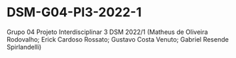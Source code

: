 # DSM-G04-PI3-2022-1
Grupo 04 Projeto Interdisciplinar 3 DSM 2022/1 (Matheus de Oliveira Rodovalho; Erick Cardoso Rossato; Gustavo Costa Venuto; Gabriel Resende Spirlandelli)
